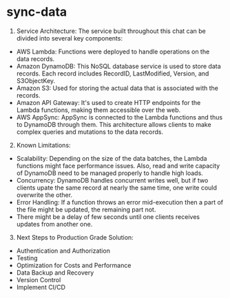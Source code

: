 # sync-data

1. Service Architecture:
The service built throughout this chat can be divided into several key components:
 - AWS Lambda: Functions were deployed to handle operations on the data records. 
 - Amazon DynamoDB: This NoSQL database service is used to store data records. Each record includes RecordID, LastModified, Version, and S3ObjectKey.
 - Amazon S3: Used for storing the actual data that is associated with the records.
 - Amazon API Gateway: It's used to create HTTP endpoints for the Lambda functions, making them accessible over the web.
 - AWS AppSync: AppSync is connected to the Lambda functions and thus to DynamoDB through them. This architecture allows clients to make complex queries and mutations to the data records.

2. Known Limitations: 
 - Scalability: Depending on the size of the data batches, the Lambda functions might face performance issues. Also, read and write capacity of DynamoDB need to be managed properly to handle high loads.
 - Concurrency: DynamoDB handles concurrent writes well, but if two clients upate the same record at nearly the same time, one write could overwrite the other.
 - Error Handling: If a function throws an error mid-execution then a part of the file might be updated, the remaining part not.
 - There might be a delay of few seconds until one clients receives updates from another one.

3. Next Steps to Production Grade Solution:
 - Authentication and Authorization
 - Testing
 - Optimization for Costs and Performance
 - Data Backup and Recovery
 - Version Control
 - Implement CI/CD
